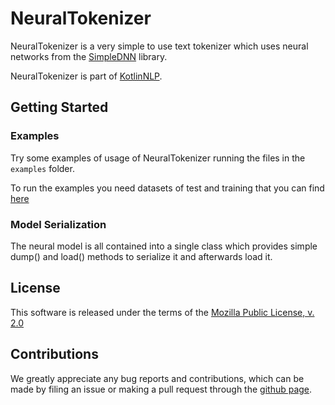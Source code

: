 # NeuralTokenizer

NeuralTokenizer is a very simple to use text tokenizer which uses neural networks from the [SimpleDNN](https://github.com/nlpstep/simplednn "SimpleDNN") library.

NeuralTokenizer is part of [KotlinNLP](http://kotlinnlp.com/ "KotlinNLP").


## Getting Started


### Examples

Try some examples of usage of NeuralTokenizer running the files in the `examples` folder.

To run the examples you need datasets of test and training that you can find
[here](https://www.dropbox.com/ "NeuralTokenizer examples datasets")


### Model Serialization

The neural model is all contained into a single class which provides simple dump() and load() methods to serialize it and afterwards load it.


## License

This software is released under the terms of the 
[Mozilla Public License, v. 2.0](https://mozilla.org/MPL/2.0/ "Mozilla Public License, v. 2.0")


## Contributions

We greatly appreciate any bug reports and contributions, which can be made by filing an issue or making a pull 
request through the [github page](https://github.com/KotlinNLP/NeuralTokenizer "NeuralTokenizer on GitHub").
